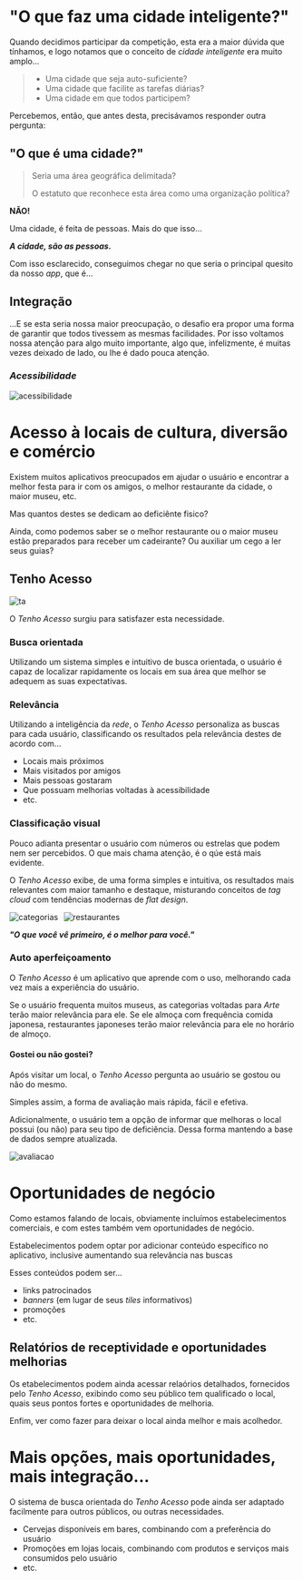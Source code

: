 # "O que faz uma cidade inteligente?"

Quando decidimos participar da competição, esta era a maior dúvida que tínhamos, 
e logo notamos que o conceito de _cidade inteligente_ era muito amplo...

> * Uma cidade que seja auto-suficiente?
> * Uma cidade que facilite as tarefas diárias?
> * Uma cidade em que todos participem?

Percebemos, então, que antes desta, precisávamos responder outra pergunta:

## "O que é uma cidade?"

> Seria uma área geográfica delimitada?
> 
> O estatuto que reconhece esta área como uma organização política?

**NÃO!**

Uma cidade, é feita de pessoas. Mais do que isso...

_**A cidade, são as pessoas.**_

Com isso esclarecido, conseguimos chegar no que seria o principal quesito da 
nosso _app_, que é...

## Integração

...E se esta seria nossa maior preocupação, o desafio era propor uma forma de
garantir que todos tivessem as mesmas facilidades. Por isso voltamos nossa 
atenção para algo muito importante, algo que, infelizmente, é muitas vezes deixado 
de lado, ou lhe é dado pouca atenção.

### _Acessibilidade_
![acessibilidade](004/accessibility.jpg)

# Acesso à locais de cultura, diversão e comércio

Existem muitos aplicativos preocupados em ajudar o usuário e encontrar a melhor
festa para ir com os amigos, o melhor restaurante da cidade, o maior museu, etc.

Mas quantos destes se dedicam ao deficiênte fisico?

Ainda, como podemos saber se o melhor restaurante ou o maior museu estão preparados
para receber um cadeirante? Ou auxiliar um cego a ler seus guias?

## Tenho Acesso

![ta](004/ta-logo.png)

O _Tenho Acesso_ surgiu para satisfazer esta necessidade.

### Busca orientada

Utilizando um sistema simples e intuitivo de busca orientada, o usuário é capaz
de localizar rapidamente os locais em sua área que melhor se adequem as suas 
expectativas.

### Relevância

Utilizando a inteligência da _rede_, o _Tenho Acesso_ personaliza as buscas para
cada usuário, classificando os resultados pela relevância destes de acordo com...

* Locais mais próximos
* Mais visitados por amigos
* Mais pessoas gostaram
* Que possuam melhorias voltadas à acessibilidade
* etc.

### Classificação visual

Pouco adianta presentar o usuário com números ou estrelas que podem nem ser
percebidos. O que mais chama atenção, é o qúe está mais evidente.

O _Tenho Acesso_ exibe, de uma forma simples e intuitiva, os resultados mais
relevantes com maior tamanho e destaque, misturando conceitos de _tag cloud_
com tendências modernas de _flat design_.

<img src="../examples/003-screenshots/screen01-categorias.jpg" alt="categorias" style="float:left; margin-right: 10px;">
<img src="../examples/003-screenshots/screen02-restaurantes.jpg" alt="restaurantes" style="float:left; margin-right: 10px;">
<div style="clear:both"></div>

_**"O que você vê primeiro, é o melhor para você."**_

### Auto aperfeiçoamento

O _Tenho Acesso_ é um aplicativo que aprende com o uso, melhorando cada vez
mais a experiência do usuário.

Se o usuário frequenta muitos museus, as categorias voltadas para _Arte_ terão
maior relevância para ele. Se ele almoça com frequência comida japonesa, 
restaurantes japoneses terão maior relevância para ele no horário de almoço.

#### Gostei ou não gostei?

Após visitar um local, o _Tenho Acesso_ pergunta ao usuário se gostou ou não do 
mesmo. 

Simples assim, a forma de avaliação mais rápida, fácil e efetiva.

Adicionalmente, o usuário tem a opção de informar que melhoras o local possui
(ou não) para seu tipo de deficiência. Dessa forma mantendo a base de dados 
sempre atualizada.

![avaliacao](004/screen-aval.jpg)

# Oportunidades de negócio

Como estamos falando de locais, obviamente incluímos estabelecimentos comerciais,
e com estes também vem oportunidades de negócio.

Estabelecimentos podem optar por adicionar conteúdo específico no aplicativo,
inclusive aumentando sua relevância nas buscas

Esses conteúdos podem ser...

* links patrocinados
* _banners_ (em lugar de seus _tiles_ informativos)
* promoções
* etc.

## Relatórios de receptividade e oportunidades melhorias

Os etabelecimentos podem ainda acessar relaórios detalhados, fornecidos
pelo _Tenho Acesso_, exibindo como seu público tem qualificado o local,
quais seus pontos fortes e oportunidades de melhoria.

Enfim, ver como fazer para deixar o local ainda melhor e mais acolhedor.

# Mais opções, mais oportunidades, mais integração...

O sistema de busca orientada do _Tenho Acesso_ pode ainda ser adaptado
facilmente para outros públicos, ou outras necessidades.

* Cervejas disponíveis em bares, combinando com a preferência do usuário
* Promoções em lojas locais, combinando com produtos e serviços mais consumidos pelo usuário
* etc.